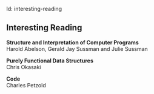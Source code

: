 Id: interesting-reading

## Interesting Reading

**Structure and Interpretation of Computer Programs**  
Harold Abelson,‎ Gerald Jay Sussman and Julie Sussman

**Purely Functional Data Structures**  
Chris Okasaki

**Code**  
Charles Petzold
